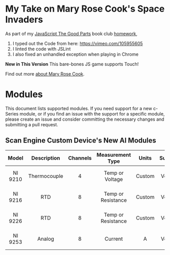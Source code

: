 My Take on Mary Rose Cook's Space Invaders
=================

As part of my [JavaScript The Good Parts](https://www.amazon.com/JavaScript-Good-Parts-Douglas-Crockford/dp/0596517742) book club [homework](https://nitalk.jiveon.com/docs/DOC-488887),

1. I typed out the Code from here: https://vimeo.com/105955605
2. I linted the code with JSLint
3. I also fixed an unhandled exception when playing in Chrome

**New in This Version** This bare-bones JS game supports Touch!


Find out more [about Mary Rose Cook](https://maryrosecook.com/).



# Modules

This document lists supported modules. If you need support for a new c-Series module, or if you find an issue with the support for a specific module, please create an issue and consider committing the necessary changes and submitting a pull request. 

## Scan Engine Custom Device's New AI Modules
| Model | Description | Channels | Measurement Type | Units | Supported |
|:---:|:---:|:---:|:---:|:---:|:---:|
| NI 9210 | Thermocouple | 4 | Temp or Voltage | Custom | >= VeriStand 2018 |
| NI 9216 | RTD | 8 | Temp or Resistance | Custom | >= VeriStand 2017 |
| NI 9226 | RTD | 8 | Temp or Resistance | Custom | >= VeriStand 2017 |
| NI 9253 | Analog | 8 | Current | A | >= VeriStand 2019 |
